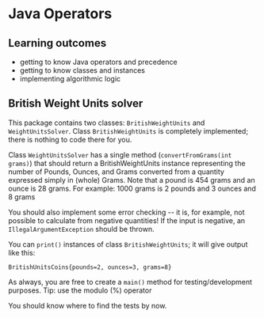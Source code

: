 # Java Operators

## Learning outcomes
* getting to know Java operators and precedence
* getting to know classes and instances
* implementing algorithmic logic

## British Weight Units solver

This package contains two classes: `BritishWeightUnits` and `WeightUnitsSolver`. 
Class `BritishWeightUnits` is completely implemented; there is nothing to code there for you.

Class `WeightUnitsSolver` has a single method (`convertFromGrams(int grams)`) that should return a BritishWeightUnits instance
 representing the number of Pounds, Ounces, and Grams converted from a quantity expressed simply in (whole) Grams.
Note that a pound is 454 grams and an ounce is 28 grams.
For example: 1000 grams is 2 pounds and 3 ounces and 8 grams

You should also implement some error checking -- it is, for example, not possible to calculate from negative quantities! 
If the input is negative, an `IllegalArgumentException` should be thrown. 

You can `print()` instances of class `BritishWeightUnits`; it will give output like this:

```
BritishUnitsCoins{pounds=2, ounces=3, grams=8}
```

As always, you are free to create a `main()` method for testing/development purposes.
Tip: use the modulo (%) operator

You should know where to find the tests by now.
